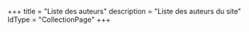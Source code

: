+++
title = "Liste des auteurs"
description = "Liste des auteurs du site"
ldType = "CollectionPage"
+++